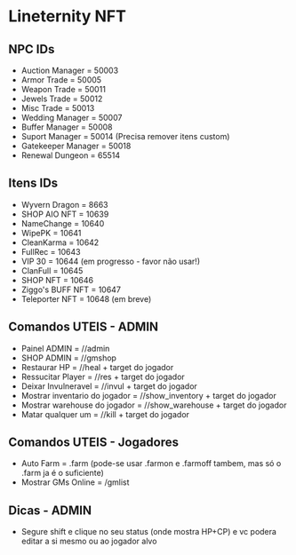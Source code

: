 # Lineternity NFT

## NPC IDs
* Auction Manager = 50003
* Armor Trade = 50005
* Weapon Trade = 50011
* Jewels Trade = 50012
* Misc Trade = 50013
* Wedding Manager = 50007
* Buffer Manager = 50008
* Suport Manager = 50014 (Precisa remover itens custom)
* Gatekeeper Manager = 50018
* Renewal Dungeon = 65514

## Itens IDs
* Wyvern Dragon = 8663
* SHOP AIO NFT = 10639
* NameChange = 10640
* WipePK = 10641
* CleanKarma = 10642
* FullRec = 10643
* VIP 30 = 10644 (em progresso - favor não usar!)
* ClanFull = 10645
* SHOP NFT = 10646
* Ziggo's BUFF NFT = 10647
* Teleporter NFT = 10648 (em breve)

## Comandos UTEIS - ADMIN
* Painel ADMIN = //admin
* SHOP ADMIN = //gmshop
* Restaurar HP = //heal + target do jogador
* Ressucitar Player = //res + target do jogador
* Deixar Invulneravel = //invul + target do jogador
* Mostrar inventario do jogador = //show_inventory + target do jogador
* Mostrar warehouse do jogador = //show_warehouse + target do jogador
* Matar qualquer um = //kill + target do jogador

## Comandos UTEIS - Jogadores
* Auto Farm = .farm (pode-se usar .farmon e .farmoff tambem, mas só o .farm ja é o suficiente)
* Mostrar GMs Online = /gmlist

## Dicas - ADMIN
* Segure shift e clique no seu status (onde mostra HP+CP) e vc podera editar a si mesmo ou ao jogador alvo

